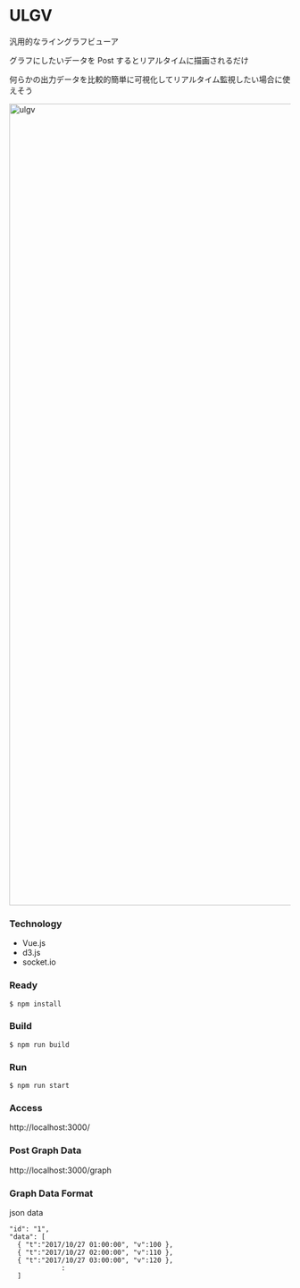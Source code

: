# ULGV 
汎用的なライングラフビューア

グラフにしたいデータを Post するとリアルタイムに描画されるだけ

何らかの出力データを比較的簡単に可視化してリアルタイム監視したい場合に使えそう

<img width="1436" alt="ulgv" src="https://user-images.githubusercontent.com/754962/32416115-0a7cae2e-c287-11e7-9d55-f1cd0c50803a.png">

### Technology
* Vue.js
* d3.js
* socket.io

### Ready
```
$ npm install
```

### Build
```
$ npm run build
```

### Run
```
$ npm run start
```

### Access
http://localhost:3000/

### Post Graph Data
http://localhost:3000/graph

### Graph Data Format
json data
```
"id": "1",
"data": [
  { "t":"2017/10/27 01:00:00", "v":100 },
  { "t":"2017/10/27 02:00:00", "v":110 },
  { "t":"2017/10/27 03:00:00", "v":120 },
             :
  ]
```
